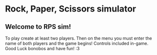 # Rock, Paper, Scissors simulator

## Welcome to RPS sim! 
To play create at least two players. Then on the menu you must enter the name of both players and the game begins! Controls included in-game. Good Luck bonobos and have fun! :3
